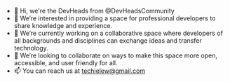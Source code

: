 - 👋 Hi, we're the DevHeads from @DevHeadsCommunity
- 👀 We’re interested in providing a space for professional developers to share knowledge and experience.
- 🌱 We’re currently working on a collaborative space where developers of all backgrounds and disciplines can exchange ideas and transfer technology.
- 💞️ We’re looking to collaborate on ways to make this space more open, accessible, and user friendly for all.
- 📫 You can reach us at techielew@gmail.com

<!---
DevHeadsCommunity/DevHeadsCommunity is a ✨ special ✨ repository because its `README.md` (this file) appears on your GitHub profile.
You can click the Preview link to take a look at your changes.
--->
